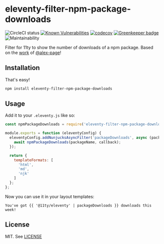 # eleventy-filter-npm-package-downloads

![CircleCI status](https://img.shields.io/circleci/project/github/Ryuno-Ki/eleventy-filter-npm-package-downloads.svg?style=popout-square)
[![Known Vulnerabilities](https://snyk.io/test/github/Ryuno-Ki/eleventy-filter-npm-package-downloads/badge.svg?targetFile=package.json)](https://snyk.io/test/github/Ryuno-Ki/eleventy-filter-npm-package-downloads?targetFile=package.json)
[![codecov](https://codecov.io/gh/Ryuno-Ki/eleventy-filter-npm-package-downloads/branch/master/graph/badge.svg)](https://codecov.io/gh/Ryuno-Ki/eleventy-filter-npm-package-downloads)
[![Greenkeeper badge](https://badges.greenkeeper.io/Ryuno-Ki/eleventy-filter-npm-package-downloads.svg)](https://greenkeeper.io/)
![Maintainability](https://img.shields.io/codeclimate/maintainability/Ryuno-Ki/eleventy-filter-npm-package-downloads.svg?style=popout-square)


Filter for 11ty to show the number of downloads of a npm package.
Based on the [work](https://github.com/11ty/eleventy/issues/471#issuecomment-482988986)
of [@alex-page](https://github.com/alex-page)!

## Installation

That's easy!

```sh
npm install eleventy-filter-npm-package-downloads
```

## Usage

Add it to your `.eleventy.js` like so:

```js
const npmPackageDownloads = require('eleventy-filter-npm-package-downloads');

module.exports = function (eleventyConfig) {
  eleventyConfig.addNunjucksAsyncFilter('packageDownloads', async (packageName, callback) => {
    await npmPackageDownloads(packageName, callback);
  });

  return {
    templateFormats: [
      'html',
      'md',
      'njk'
    ]
  };
};
```

Now you can use it in your layout templates:

```njk
You've got {{ '@11ty/eleventy' | packageDownloads }} downloads this week!
```

## License

MIT. See [LICENSE](./LICENSE)
